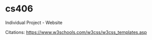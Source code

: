 # cs406
Individual Project - Website 


Citations: https://www.w3schools.com/w3css/w3css_templates.asp
